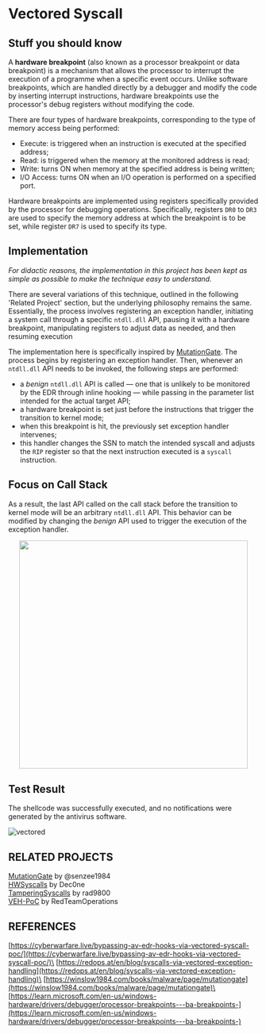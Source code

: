# Vectored Syscall

## Stuff you should know

A **hardware breakpoint** (also known as a processor breakpoint or data breakpoint) is a mechanism that allows the processor to interrupt the execution of a programme when a specific event occurs. Unlike software breakpoints, which are handled directly by a debugger and modify the code by inserting interrupt instructions, hardware breakpoints use the processor's debug registers without modifying the code.

There are four types of hardware breakpoints, corresponding to the type of memory access being performed:
- Execute: is triggered when an instruction is executed at the specified address;
- Read: is triggered when the memory at the monitored address is read;
- Write: turns ON when memory at the specified address is being written;
- I/O Access: turns ON when an I/O operation is performed on a specified port.

Hardware breakpoints are implemented using registers specifically provided by the processor for debugging operations. Specifically, registers `DR0` to `DR3` are used to specify the memory address at which the breakpoint is to be set, while register `DR7` is used to specify its type.

## Implementation
*For didactic reasons, the implementation in this project has been kept as simple as possible to make the technique easy to understand.*

There are several variations of this technique, outlined in the following 'Related Project' section, but the underlying philosophy remains the same. Essentially, the process involves registering an exception handler, initiating a system call through a specific `ntdll.dll` API, pausing it with a hardware breakpoint, manipulating registers to adjust data as needed, and then resuming execution

The implementation here is specifically inspired by [MutationGate](https://github.com/senzee1984/MutationGate).
The process begins by registering an exception handler. Then, whenever an `ntdll.dll` API needs to be invoked, the following steps are performed:
- a *benign* `ntdll.dll` API is called — one that is unlikely to be monitored by the EDR through inline hooking — while passing in the parameter list intended for the actual target API;
- a hardware breakpoint is set just before the instructions that trigger the transition to kernel mode;
- when this breakpoint is hit, the previously set exception handler intervenes;
- this handler changes the SSN to match the intended syscall and adjusts the `RIP` register so that the next instruction executed is a `syscall` instruction.

## Focus on Call Stack
As a result, the last API called on the call stack before the transition to kernel mode will be an arbitrary `ntdll.dll` API. This behavior can be modified by changing the *benign* API used to trigger the execution of the exception handler.

<p align="center">
  <img width="460" src="https://github.com/user-attachments/assets/8eb3b0ae-5f08-4cf8-b6b3-f5b86ca7ba92">
</p>

## Test Result
The shellcode was successfully executed, and no notifications were generated by the antivirus software.

![vectored](https://github.com/user-attachments/assets/56e3f56b-d8c7-4049-a845-b30e01ccb4dc)

## RELATED PROJECTS

[MutationGate](https://github.com/senzee1984/MutationGate) by @senzee1984\
[HWSyscalls](https://github.com/Dec0ne/HWSyscalls) by Dec0ne\
[TamperingSyscalls](https://github.com/rad9800/TamperingSyscalls) by rad9800\
[VEH-PoC](https://github.com/RedTeamOperations/VEH-PoC) by RedTeamOperations

## REFERENCES

[https://cyberwarfare.live/bypassing-av-edr-hooks-via-vectored-syscall-poc/](https://cyberwarfare.live/bypassing-av-edr-hooks-via-vectored-syscall-poc/)\
[https://redops.at/en/blog/syscalls-via-vectored-exception-handling](https://redops.at/en/blog/syscalls-via-vectored-exception-handling)\
[https://winslow1984.com/books/malware/page/mutationgate](https://winslow1984.com/books/malware/page/mutationgate)\
[https://learn.microsoft.com/en-us/windows-hardware/drivers/debugger/processor-breakpoints---ba-breakpoints-](https://learn.microsoft.com/en-us/windows-hardware/drivers/debugger/processor-breakpoints---ba-breakpoints-)
